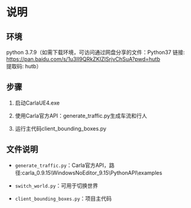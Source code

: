 # 说明



## 环境

python 3.7.9（如需下载环境，可访问通过网盘分享的文件：Python37
链接: https://pan.baidu.com/s/1u3II9QRkZKIZlSrjvChSuA?pwd=hutb 提取码: hutb）


## 步骤

1. 启动CarlaUE4.exe

2. 使用Carla官方API：generate_traffic.py生成车流和行人

3. 运行主代码client_bounding_boxes.py


## 文件说明

- `generate_traffic.py`：Carla官方API，路径:carla_0.9.15\WindowsNoEditor_9.15\PythonAPI\examples

- `switch_world.py`：可用于切换世界

- `client_bounding_boxes.py`：项目主代码
